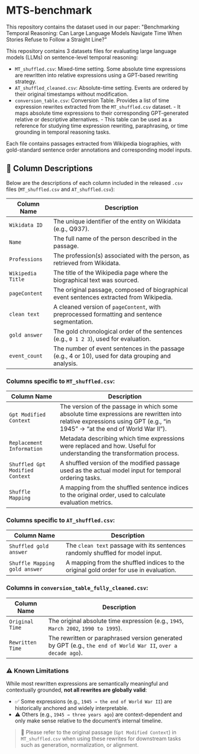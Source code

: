 <!--
 * @Author: fantastic_feifei feifei.sun@jaist.ac.jp
 * @Date: 2025-05-18 02:21:24
 * @LastEditors: fantastic_feifei feifei.sun@jaist.ac.jp
 * @LastEditTime: 2025-05-18 02:56:08
 * @FilePath: \MTS-benchmark\README.md
 * @Description: 这是默认设置,请设置`customMade`, 打开koroFileHeader查看配置 进行设置: https://github.com/OBKoro1/koro1FileHeader/wiki/%E9%85%8D%E7%BD%AE
-->
# MTS-benchmark
This repository contains the dataset used in our paper:  "Benchmarking Temporal Reasoning: Can Large Language Models Navigate Time When Stories Refuse to Follow a Straight Line?"

This repository contains 3 datasets files for evaluating large language models (LLMs) on sentence-level temporal reasoning:

- `MT_shuffled.csv`: Mixed-time setting. Some absolute time expressions are rewritten into relative expressions using a GPT-based rewriting strategy.
- `AT_shuffled_cleaned.csv`: Absolute-time setting. Events are ordered by their original timestamps without modification.
- `conversion_table.csv`: Conversion Table. Provides a list of time expression rewrites extracted from the `MT_shuffled.csv` dataset. 
                          - It maps absolute time expressions to their corresponding GPT-generated relative or descriptive alternatives. 
                          - This table can be used as a reference for studying time expression rewriting, paraphrasing, or time grounding in temporal reasoning tasks.
  
Each file contains passages extracted from Wikipedia biographies, with gold-standard sentence order annotations and corresponding model inputs.

## 📑 Column Descriptions

Below are the descriptions of each column included in the released `.csv` files (`MT_shuffled.csv` and `AT_shuffled.csv`):

| Column Name                         | Description |
|------------------------------------|-------------|
| `Wikidata ID`                      | The unique identifier of the entity on Wikidata (e.g., Q937). |
| `Name`                             | The full name of the person described in the passage. |
| `Professions`                      | The profession(s) associated with the person, as retrieved from Wikidata. |
| `Wikipedia Title`                  | The title of the Wikipedia page where the biographical text was sourced. |
| `pageContent`                      | The original passage, composed of biographical event sentences extracted from Wikipedia. |
| `clean text`                       | A cleaned version of `pageContent`, with preprocessed formatting and sentence segmentation. |
| `gold answer`                      | The gold chronological order of the sentences (e.g., `0 1 2 3`), used for evaluation. |
| `event_count`                      | The number of event sentences in the passage (e.g., 4 or 10), used for data grouping and analysis. |

### Columns specific to `MT_shuffled.csv`:

| Column Name                         | Description |
|------------------------------------|-------------|
| `Gpt Modified Context`             | The version of the passage in which some absolute time expressions are rewritten into relative expressions using GPT (e.g., “in 1945” → “at the end of World War II”). |
| `Replacement Information`          | Metadata describing which time expressions were replaced and how. Useful for understanding the transformation process. |
| `Shuffled Gpt Modified Context`    | A shuffled version of the modified passage used as the actual model input for temporal ordering tasks. |
| `Shuffle Mapping`                  | A mapping from the shuffled sentence indices to the original order, used to calculate evaluation metrics. |

### Columns specific to `AT_shuffled.csv`:

| Column Name                         | Description |
|------------------------------------|-------------|
| `Shuffled gold answer`             | The `clean text` passage with its sentences randomly shuffled for model input. |
| `Shuffle Mapping gold answer`      | A mapping from the shuffled indices to the original gold order for use in evaluation. |


### Columns in `conversion_table_fully_cleaned.csv`:

| Column Name     | Description |
|------------------|-------------|
| `Original Time`  | The original absolute time expression (e.g., `1945`, `March 2002`, `1990 to 1995`). |
| `Rewritten Time` | The rewritten or paraphrased version generated by GPT (e.g., `the end of World War II`, `over a decade ago`). |

### ⚠️ Known Limitations

While most rewritten expressions are semantically meaningful and contextually grounded, **not all rewrites are globally valid**:

- ✅ Some expressions (e.g., `1945 → the end of World War II`) are historically anchored and widely interpretable.
- ⚠️ Others (e.g., `1945 → three years ago`) are context-dependent and only make sense relative to the document’s internal timeline.

> 📌 Please refer to the original passage (`Gpt Modified Context`) in `MT_shuffled.csv` when using these rewrites for downstream tasks such as generation, normalization, or alignment.